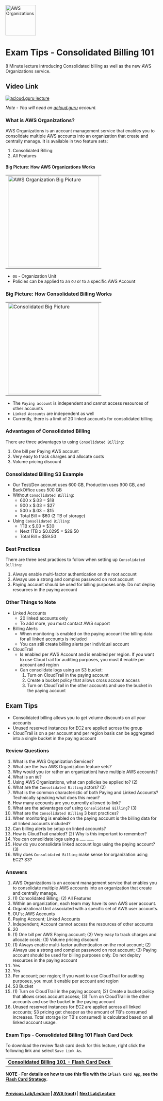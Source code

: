 <img src="https://i.imgur.com/m0yIGS0.png" height="100" title="AWS Organizations" />


Exam Tips - Consolidated Billing 101
======

8 Minute lecture introducing Consolidated billing as well as the new AWS Organizations service.

  
## Video Link

[![acloud.guru lecture](https://i.imgur.com/yf4Im3g.png)](https://acloud.guru/course/aws-certified-solutions-architect-associate/learn/additional-exam-tips/consolidated-billing/watch)

*Note - You will need an [acloud.guru](acloud.guru) account.*
 

### What is AWS Organizations?

AWS Organizations is an account management service that enables you to consolidate multiple AWS accounts into an 
organization that create and centrally manage. It is available in two feature sets:

  1.  Consolidated Billing
  2.  All Features
  
  
#### Big Picture: How AWS Organizations Works

<table>
<tr>
<td>
 <img src="https://i.imgur.com/2jThOqD.png" width="300" title="AWS Organization Big Picture" />
</td>
</tr>
</table>

* `OU` - Organization Unit
* Policies can be applied to an `OU` or to a specific AWS Account


### Big Picture: How Consolidated Billing Works

<table>
<tr>
<td>
 <img src="https://i.imgur.com/GVBNhEc.png" width="300" title="Consolidated Big Picture" />
</td>
</tr>
</table>

* The `Paying account` is independent and cannot access resources of other accounts
* `Linked Accounts` are independent as well
* Currently, there is a limit of 20 linked accounts for consolidated billing


### Advantages of Consolidated Billing

There are three advantages to using `Consolidated Billing`:

1.  One bill per Paying AWS account
2.  Very easy to track charges and allocate costs
3.  Volume pricing discount


### Consolidated Billing S3 Example

* Our Test/Dev account uses 600 GB, Production uses 900 GB, and BackOffice uses 500 GB
* Without `Consolidated Billing`:
  * 600 x $.03          = $18
  * 900 x $.03          = $27
  * 500 x $.03          = $15
  * Total Bill          = $60 (2 TB of storage)
* Using `Consolidated Billing`:
  * 1TB x $.03          = $30
  * Next 1TB x $0.0295  = $29.50
  * Total Bill          = $59.50


### Best Practices

There are three best practices to follow when setting up `Consolidated Billing`:

1.  Always enable multi-factor authentication on the root account
2.  Always use a strong and complex password on root account
3.  Paying account should be used for billing purposes only. Do not deploy resources in the paying account


### Other Things to Note

* Linked Accounts
  * 20 linked accounts only
  * To add more, you must contact AWS support
* Billing Alerts
  * When monitoring is enabled on the paying account the billing data for all linked accounts is 
    included
  * You can still create billing alerts per individual account
* CloudTrail
  * Is enabled per AWS Account and is enabled per region. If you want to use CloudTrail for 
    auditing purposes, you must it enable per account and region
  * Can consolidate logs using an S3 bucket:
    1.  Turn on CloudTrail in the paying account
    2.  Create a bucket policy that allows cross account access
    3.  Turn on CloudTrail in the other accounts and use the bucket in the paying account
 

## Exam Tips

* Consolidated billing allows you to get volume discounts on all your accounts
* Unused reserved instances for EC2 are applied across the group
* CloudTrail is on a per account and per region basis can be aggregated into a single bucket
  in the paying account 
  
 
### Review Questions

1.  What is the AWS Organization Services?
2.  What are the two AWS Organization feature sets?
3.  Why would you (or rather an organization) have multiple AWS accounts?
4.  What is an `OU`?
5.  Using AWS Organizations, what can policies be applied to? (2)
6.  What are the `Consolidated Billing` actors? (2)
7.  What is the common characteristic of both Paying and Linked Accounts? Technically speaking
    what does this mean?
8.  How many accounts are you currently allowed to link? 
9.  What are the advantages ouf using `Consolidated Billing`? (3)
10. What are the `Consolidated Billing` 3 best practices?
11. When monitoring is enabled on the paying account is the billing data for all linked accounts 
    included?
12. Can billing alerts be setup on linked accounts?
13. How is CloudTrail enabled? (2) Why is this important to remember?
14. You can consolidate logs using a ___ ___.
15. How do you consolidate linked account logs using the paying account? (3)
16. Why does `Consolidated Billing` make sense for organization using EC2? S3? 


### Answers

1.  AWS Organizations is an account management service that enables you to consolidate multiple AWS accounts into an 
    organization that create and centrally manage.
2.  (1) Consolidated Billing; (2) All Features
3.  Within an organization, each team may have its own AWS user account.
4.  Organizational Unit associated with a specific set of AWS user accounts.
5.  OU's; AWS Accounts
6.  Paying Account; Linked Accounts
7.  Independent; Account cannot access the resources of other accounts
8.  20
9.  (1) One bill per AWS Paying account; (2) Very easy to track charges and allocate costs;
    (3) Volume pricing discount
10. (1) Always enable multi-factor authentication on the root account; (2) Always use a strong and complex 
    password on root account; (3) Paying account should be used for billing purposes only. Do not deploy 
    resources in the paying account
11. Yes
12. Yes
13. Per account; per region; If you want to use CloudTrail for auditing purposes, you must it 
    enable per account and region
14. S3 Bucket
15. (1) Turn on CloudTrail in the paying account; (2) Create a bucket policy that allows cross account 
    access; (3) Turn on CloudTrail in the other accounts and use the bucket in the paying account
16. Unused reserved instances for EC2 are applied across all linked accounts; S3 pricing get cheaper as the
    amount of TB's consumed increases. Total storage (or TB's consumed) is calculated based on
    all linked account usage.


### Exam Tips - Consolidated Billing 101 Flash Card Deck
  
To download the review flash card deck for this lecture, right click the following link and select
`Save Link As`. 

<table>
 <tr>
 <td>
 <b><a href="exam-tips-consolidated-billing-101-flashcards.txt" download="exam-tips-consolidated-billing-101-flashcards.txt">Consolidated Billing 101 - Flash Card Deck</a></b>
 </td>
 </tr>
 </table>  

  
**NOTE - For details on how to use this file with the `iFlash Card App`, see the [Flash Card Strategy](https://github.com/bradyhouse/house/tree/master/fiddles/aws#flash-card-strategy).**  


## 

**[Previous Lab/Lecture](exam-tips-feedback.md) | [AWS (root)](../readme.adoc) | [Next Lab/Lecture](exam-tips-consolidated-billing-lab.md)**
